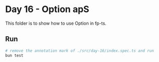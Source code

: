 # Day 16 - Option apS

This folder is to show how to use Option in fp-ts.

## Run

```sh
# remove the annotation mark of ./src/day-16/index.spec.ts and run
bun test
```
